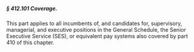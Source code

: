 ##### § 412.101 Coverage. #####

This part applies to all incumbents of, and candidates for, supervisory, managerial, and executive positions in the General Schedule, the Senior Executive Service (SES), or equivalent pay systems also covered by part 410 of this chapter.
